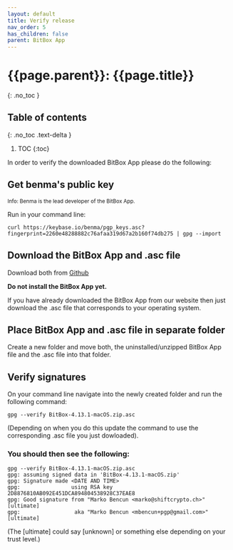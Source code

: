 ```yaml
---
layout: default
title: Verify release
nav_order: 5
has_children: false
parent: BitBox App
---
```


# {{page.parent}}: {{page.title}}
{: .no_toc }

## Table of contents
{: .no_toc .text-delta }

1. TOC
{:toc}

In order to verify the downloaded BitBox App please do the following:

## Get benma's public key
<small>Info: Benma is the lead developer of the BitBox App.</small>

Run in your command line:

```
curl https://keybase.io/benma/pgp_keys.asc?fingerprint=2260e48288882c76afaa319d67a2b160f74db275 | gpg --import
```

## Download the BitBox App and .asc file
Download both from [Github](https://github.com/digitalbitbox/bitbox-wallet-app/releases)

**Do not install the BitBox App yet.**

If you have already downloaded the BitBox App from our website then just download the .asc file that corresponds to your operating system.

## Place BitBox App and .asc file in separate folder
Create a new folder and move both, the uninstalled/unzipped BitBox App file and the .asc file into that folder.

## Verify signatures
On your command line navigate into the newly created folder and run the following command:

`gpg --verify BitBox-4.13.1-macOS.zip.asc`

(Depending on when you do this update the command to use the corresponding .asc file you just dowloaded).

### You should then see the following:

```
gpg --verify BitBox-4.13.1-macOS.zip.asc
gpg: assuming signed data in 'BitBox-4.13.1-macOS.zip'
gpg: Signature made <DATE AND TIME>
gpg:                using RSA key 2D8876810AB092E451DCA894804538928C37EAE8
gpg: Good signature from "Marko Bencun <marko@shiftcrypto.ch>" [ultimate]
gpg:                 aka "Marko Bencun <mbencun+pgp@gmail.com>" [ultimate]

```
(The [ultimate] could say [unknown] or something else depending on your trust level.)
